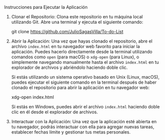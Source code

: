 Instrucciones para Ejecutar la Aplicación

1. Clonar el Repositorio:
   Clona este repositorio en tu máquina local utilizando Git. Abre una terminal y ejecuta el siguiente comando:

   git clone https://github.com/JulioSagasVilla/To-do-List
   

2. Abrir la Aplicación:
   Una vez que hayas clonado el repositorio, abre el archivo `index.html` en tu navegador web favorito para iniciar la aplicación. Puedes hacerlo directamente desde la terminal utilizando comandos como `open` (para macOS) o `xdg-open` (para Linux), o simplemente navegando manualmente hasta el archivo `index.html` en tu explorador de archivos y abriéndolo haciendo doble clic.

   Si estás utilizando un sistema operativo basado en Unix (Linux, macOS), puedes ejecutar el siguiente comando en la terminal después de haber clonado el repositorio para abrir la aplicación en tu navegador web:

   xdg-open index.html

   Si estás en Windows, puedes abrir el archivo `index.html` haciendo doble clic en él desde el explorador de archivos.

3. Interactuar con la Aplicación:
   Una vez que la aplicación esté abierta en tu navegador, podrás interactuar con ella para agregar nuevas tareas, establecer fechas límite y gestionar tus metas personales.

